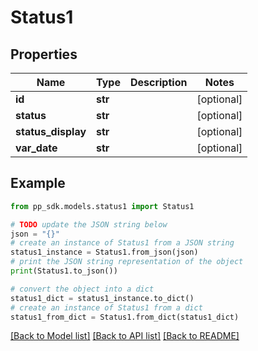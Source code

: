 # Status1


## Properties

Name | Type | Description | Notes
------------ | ------------- | ------------- | -------------
**id** | **str** |  | [optional] 
**status** | **str** |  | [optional] 
**status_display** | **str** |  | [optional] 
**var_date** | **str** |  | [optional] 

## Example

```python
from pp_sdk.models.status1 import Status1

# TODO update the JSON string below
json = "{}"
# create an instance of Status1 from a JSON string
status1_instance = Status1.from_json(json)
# print the JSON string representation of the object
print(Status1.to_json())

# convert the object into a dict
status1_dict = status1_instance.to_dict()
# create an instance of Status1 from a dict
status1_from_dict = Status1.from_dict(status1_dict)
```
[[Back to Model list]](../README.md#documentation-for-models) [[Back to API list]](../README.md#documentation-for-api-endpoints) [[Back to README]](../README.md)


